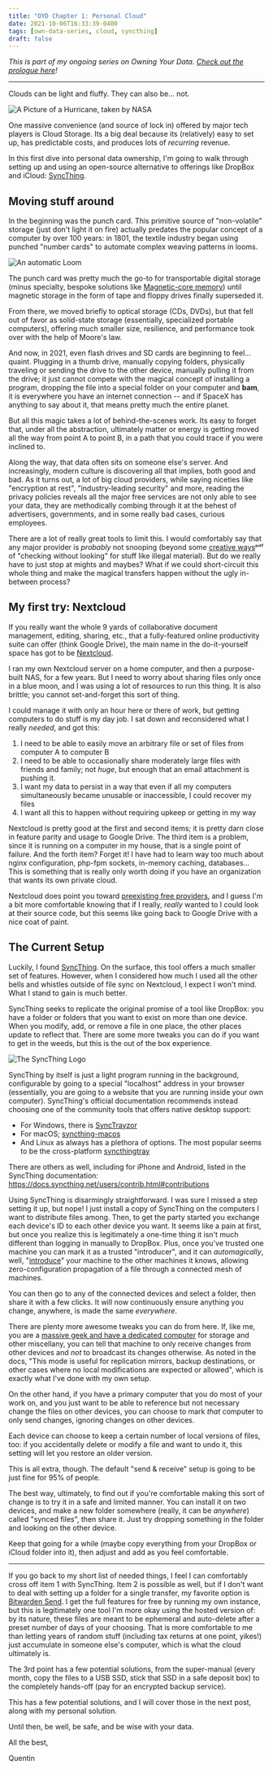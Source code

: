 ```yaml
---
title: "OYD Chapter 1: Personal Cloud"
date: 2021-10-06T16:33:39-0400
tags: [own-data-series, cloud, syncthing]
draft: false
---
```

*This is part of my ongoing series on Owning Your Data. [Check out the prologue here](/posts/own-data-intro/)!*

---

Clouds can be light and fluffy. They can also be... not.

![A Picture of a Hurricane, taken by NASA](hurricane.webp)

One massive convenience (and source of lock in) offered by major tech players is Cloud Storage. Its a big deal because its
(relatively) easy to set up, has predictable costs, and produces lots of *recurring* revenue.

In this first dive into personal data ownership, I'm going to walk through setting up and using an open-source
alternative to offerings like DropBox and iCloud: [SyncThing](https://syncthing.net/).

## Moving stuff around

In the beginning was the punch card. This primitive source of "non-volatile" storage (just don't light it on fire)
actually predates the popular concept of a computer by over 100 years: in 1801, the textile industry began using punched
"number cards" to automate complex weaving patterns in looms.

![An automatic Loom](loom.webp)

The punch card was pretty much the go-to for transportable digital storage (minus specialty, bespoke solutions like [Magnetic-core
memory](https://en.wikipedia.org/wiki/Magnetic-core_memory)) until magnetic storage in the form of tape and floppy
drives finally superseded it.

From there, we moved briefly to optical storage (CDs, DVDs), but that fell out of favor as solid-state storage
(essentially, specialized portable computers), offering much smaller size, resilience, and performance took over with
the help of Moore's law.

And now, in 2021, even flash drives and SD cards are beginning to feel... quaint. Plugging in a thumb drive, manually
copying folders, physically traveling or sending the drive to the other device, manually pulling it from the drive; it
just cannot compete with the magical concept of installing a program, dropping the file into a special folder on your
computer and **bam**, it is everywhere you have an internet connection -- and if SpaceX has anything to say about it,
that means pretty much the entire planet.

But all this magic takes a lot of behind-the-scenes work. Its easy to forget that, under all the abstraction, ultimately
matter or energy is getting moved all the way from point A to point B, in a path that you could trace if you were
inclined to.

Along the way, that data often sits on someone else's server. And increasingly, modern culture is discovering all that
implies, both good and bad. As it turns out, a lot of big cloud providers, while saying niceties like "encryption at
rest", "industry-leading security" and more, reading the privacy policies reveals all the major free services are not
only able to see your data, they are methodically combing through it at the behest of advertisers, governments, and in
some really bad cases, curious employees.

There are a lot of really great tools to limit this. I would comfortably say that any major provider is *probably* not
snooping (beyond some [creative ways](https://www.apple.com/child-safety/pdf/CSAM_Detection_Technical_Summary.pdf)ᵖᵈᶠ 
of "checking without looking" for stuff like illegal material). But do we really have to just stop at mights and maybes? 
What if we could short-circuit this whole thing and make the magical transfers happen without the ugly in-between
process?

## My first try: Nextcloud

If you really want the whole 9 yards of collaborative document management, editing, sharing, etc., that a fully-featured
online productivity suite can offer (think Google Drive), the main name in the do-it-yourself space has got to be
[Nextcloud](https://nextcloud.com/).

I ran my own Nextcloud server on a home computer, and then a purpose-built NAS, for a few years. But I need to worry
about sharing files only once in a blue moon, and I was using a lot of resources to run this thing. It is also brittle;
you cannot set-and-forget this sort of thing. 

I could manage it with only an hour here or there of work, but getting computers to do stuff is my day job. I sat down
and reconsidered what I really *needed*, and got this:

1. I need to be able to easily move an arbitrary file or set of files from computer A to computer B
1. I need to be able to occasionally share moderately large files with friends and family; not *huge*, but enough that
   an email attachment is pushing it.
1. I want my data to persist in a way that even if all my computers simultaneously became unusable or inaccessible, I
   could recover my files
1. I want all this to happen without requiring upkeep or getting in my way

Nextcloud is pretty good at the first and second items; it is pretty darn close in feature parity and usage to Google
Drive. The third item is a problem, since it is running on a computer in my house, that is a single point of failure.
And the forth item? Forget it! I have had to learn way too much about nginx configuration, php-fpm sockets, in-memory
caching, databases... This is something that is really only worth doing if you have an organization that wants its own
private cloud.

Nextcloud does point you toward [preexisting free providers](https://nextcloud.com/signup/), and I guess I'm a bit more
comfortable knowing that if I really, *really* wanted to I could look at their source code, but this seems like going
back to Google Drive with a nice coat of paint.

## The Current Setup

Luckily, I found [SyncThing](https://syncthing.net). On the surface, this tool offers a much smaller set of features.
However, when I considered how much I used all the other bells and whistles outside of file sync on Nextcloud, I expect
I won't mind. What I stand to gain is much better.

SyncThing seeks to replicate the original promise of a tool like DropBox: you have a folder or folders that you want to
exist on more than one device. When you modify, add, or remove a file in one place, the other places update to reflect
that. There are some more tweaks you can do if you want to get in the weeds, but this is the out of the box experience.

![The SyncThing Logo](syncthing-logo.svg)

SyncThing by itself is just a light program running in the background, configurable by going to a special "localhost"
address in your browser (essentially, you are going to a website that you are running inside your own computer).
SyncThing's official documentation recommends instead choosing one of the community tools that offers native desktop
support:

* For Windows, there is [SyncTrayzor](https://github.com/canton7/SyncTrayzor/releases/latest)
* For macOS; [syncthing-macos](https://github.com/syncthing/syncthing-macos/releases/latest)
* And Linux as always has a plethora of options. The most popular seems to be the cross-platform
  [syncthingtray](https://github.com/Martchus/syncthingtray)

There are others as well, including for iPhone and Android, listed in the SyncThing documentation: https://docs.syncthing.net/users/contrib.html#contributions

Using SyncThing is disarmingly straightforward. I was sure I missed a step setting it up, but nope! I just install a
copy of SyncThing on the computers I want to distribute files among. Then, to get the party started you exchange each
device's ID to each other device you want. It seems like a pain at first, but once you realize this is legitimately a
one-time thing it isn't much different than logging in manually to DropBox. Plus, once you've trusted one machine you
can mark it as a trusted "introducer", and it can *automagically*, well,
"[introduce](https://docs.syncthing.net/users/introducer.html)" your machine to the other machines
it knows, allowing zero-configuration propagation of a file through a connected mesh of machines.

You can then go to any of the connected devices and select a folder, then share it with a few clicks. It will now
continuously ensure anything you change, anywhere, is made the same *everywhere*.

There are plenty more awesome tweaks you can do from here. If, like me, you are a [massive geek and have a dedicated
computer](reddit.com/r/homelab) for storage and other miscellany, you can tell that machine to only receive changes from
other devices and *not* to broadcast its changes otherwise. As noted in the docs, "This mode is useful for replication
mirrors, backup destinations, or other cases where no local modifications are expected or allowed", which is exactly
what I've done with my own setup.

On the other hand, if you have a primary computer that you do most of your work on, and you just want to be able to
reference but not necessary change the files on other devices, you can choose to mark *that* computer to only send
changes, ignoring changes on other devices.

Each device can choose to keep a certain number of local versions of files, too: if you accidentally delete or modify a
file and want to undo it, this setting will let you restore an older version.

This is all extra, though. The default "send & receive" setup is going to be just fine for 95% of people.

The best way, ultimately, to find out if you're comfortable making this sort of change is to try it in a safe and
limited manner. You can install it on two devices, and make a new folder somewhere (really, it can be _anywhere_) called
"synced files", then share it. Just try dropping something in the folder and looking on the other device.

Keep that going for a while (maybe copy everything from your DropBox or iCloud folder into it), then adjust and add as
you feel comfortable.

---

If you go back to my short list of needed things, I feel I can comfortably cross off item 1 with SyncThing. Item 2 is
possible as well, but if I don't want to deal with setting up a folder for a single transfer, my favorite option is
[Bitwarden Send](https://bitwarden.com/products/send/). I get the full features for free by running my own instance, but
this is legitimately one tool I'm more okay using the hosted version of: by its nature, these files are meant to be
ephemeral and auto-delete after a preset number of days of your choosing. That is more comfortable to me than letting
years of random stuff (including tax returns at one point, yikes!) just accumulate in someone else's computer, which is
what the cloud ultimately is.

The 3rd point has a few potential solutions, from the super-manual (every month, copy the files to a USB SSD, stick that
SSD in a safe deposit box) to the completely hands-off (pay for an encrypted backup service).

This has a few potential solutions, and I will cover those in the next post, along with my personal solution.

Until then, be well, be safe, and be wise with your data.

All the best,

Quentin
